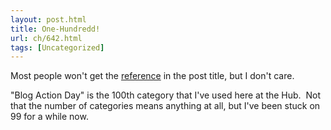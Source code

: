 ```yaml
---
layout: post.html
title: One-Hundredd!
url: ch/642.html
tags: [Uncategorized]
---
```

Most people won't get the [reference](http://www.homestarrunner.com/tgsmenu.html) in the post title, but I don't care.

"Blog Action Day" is the 100th category that I've used here at the Hub.  Not that the number of categories means anything at all, but I've been stuck on 99 for a while now.

